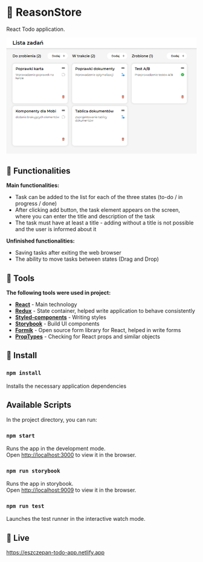 # :tada: ReasonStore

React Todo application.

<img src="src/assets/images/todo.png">

## :rocket: Functionalities
**Main functionalities:**

* Task can be added to the list for each of the three states (to-do / in progress / done)
* After clicking add button, the task element appears on the screen, where you can enter the title and description of the task
* The task must have at least a title - adding without a title is not possible and the user is informed about it

**Unfinished functionalities:**
* Saving tasks after exiting the web browser
* The ability to move tasks between states (Drag and Drop)

## :wrench: Tools

**The following tools were used in project:**
* **[React](https://github.com/facebook/react)** - Main technology
* **[Redux](https://github.com/reduxjs/redux)** - State container, helped write application to behave consistently
* **[Styled-components](https://github.com/styled-components/styled-components)** - Writing styles
* **[Storybook](https://github.com/storybookjs/storybook)** - Build UI components
* **[Formik](https://github.com/formium/formik)** - Open source form library for React, helped in write forms
* **[PropTypes](https://reactjs.org/docs/typechecking-with-proptypes.html)** - Checking for React props and similar objects

## :construction_worker: Install

### `npm install`

Installs the necessary application dependencies

## Available Scripts

In the project directory, you can run:

### `npm start`

Runs the app in the development mode.<br />
Open [http://localhost:3000](http://localhost:3000) to view it in the browser.

### `npm run storybook`

Runs the app in storybook.<br />
Open [http://localhost:9009](http://localhost:9009) to view it in the browser.

### `npm run test`

Launches the test runner in the interactive watch mode.

## :movie_camera: Live

https://eszczepan-todo-app.netlify.app
